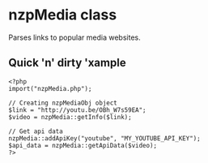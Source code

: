 # nzpMedia class

Parses links to popular media websites.

## Quick 'n' dirty 'xample

    <?php
    import("nzpMedia.php");
    
    // Creating nzpMediaObj object
    $link = "http://youtu.be/OBh_W7s59EA";
    $video = nzpMedia::getInfo($link);
    
    // Get api data
    nzpMedia::addApiKey("youtube", "MY_YOUTUBE_API_KEY");
    $api_data = nzpMedia::getApiData($video);
    ?>